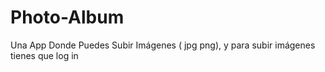 # Photo-Album
Una App Donde Puedes Subir Imágenes ( jpg png), y para subir imágenes tienes que log in 
